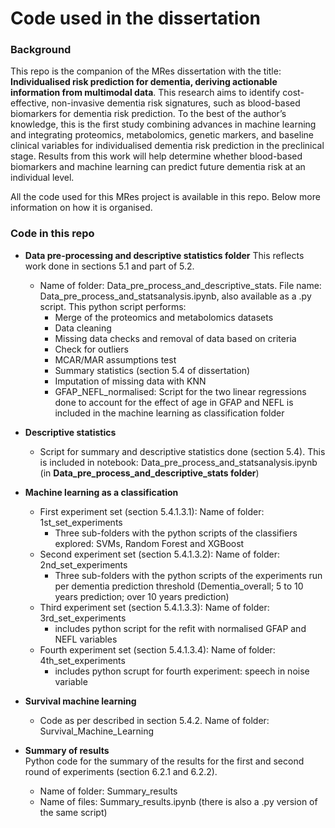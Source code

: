 # Code used in the dissertation
### Background
This repo is the companion of the MRes dissertation with the title: **Individualised risk prediction for dementia, deriving actionable information from multimodal data**. This research aims to identify cost-effective, non-invasive dementia risk signatures, such as blood-based biomarkers for dementia risk prediction. To the best of the author’s knowledge, this is the first study combining advances in machine learning and integrating proteomics, metabolomics, genetic markers, and baseline clinical variables for individualised dementia risk prediction in the preclinical stage. Results from this work will help determine whether blood-based biomarkers and machine learning can predict future dementia risk at an individual level. 

All the code used for this MRes project is available in this repo. Below more information on how it is organised.

### Code in this repo
- **Data pre-processing and descriptive statistics folder** This reflects work done in sections 5.1 and part of 5.2.
  
    - Name of folder: Data_pre_process_and_descriptive_stats. File name: Data_pre_process_and_statsanalysis.ipynb, also available as a .py script.  This python script performs:  
      - Merge of the proteomics and metabolomics datasets
      - Data cleaning
      - Missing data checks and removal of data based on criteria
      - Check for outliers
      - MCAR/MAR assumptions test
      - Summary statistics (section 5.4 of dissertation)
      - Imputation of missing data with KNN
      * GFAP_NEFL_normalised: Script for the two linear regressions done to account for the effect of age in GFAP and NEFL is included in the machine learning as classification folder
      

- **Descriptive statistics**
    - Script for summary and descriptive statistics done (section 5.4). This is included in notebook: Data_pre_process_and_statsanalysis.ipynb (in **Data_pre_process_and_descriptive_stats folder**)
 
- **Machine learning as a classification**
    - First experiment set (section 5.4.1.3.1): Name of folder: 1st_set_experiments  
      * Three sub-folders with the python scripts of the classifiers explored: SVMs, Random Forest and XGBoost
    - Second experiment set (section 5.4.1.3.2): Name of folder: 2nd_set_experiments  
      * Three sub-folders with the python scripts of the experiments run per dementia prediction threshold (Dementia_overall; 5 to 10 years prediction; over 10 years prediction)
    - Third experiment set (section 5.4.1.3.3): Name of folder: 3rd_set_experiments   
      * includes python script for the refit with normalised GFAP and NEFL variables
    - Fourth experiment set (section 5.4.1.3.4): Name of folder: 4th_set_experiments
      * includes python scrupt for fourth experiment: speech in noise variable
 
- **Survival machine learning**
    -  Code as per described in section 5.4.2. Name of folder: Survival_Machine_Learning
      
 - **Summary of results**  
      Python code for the summary of the results for the first and second round of experiments (section 6.2.1 and 6.2.2).  
    - Name of folder: Summary_results  
    - Name of files: Summary_results.ipynb (there is also a .py version of the same script)
      
      
 
      
